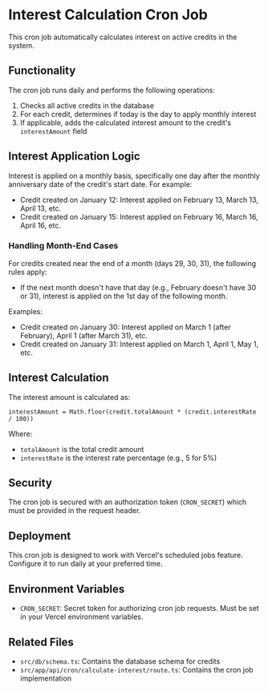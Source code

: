 # Interest Calculation Cron Job

This cron job automatically calculates interest on active credits in the system.

## Functionality

The cron job runs daily and performs the following operations:

1. Checks all active credits in the database
2. For each credit, determines if today is the day to apply monthly interest
3. If applicable, adds the calculated interest amount to the credit's `interestAmount` field

## Interest Application Logic

Interest is applied on a monthly basis, specifically one day after the monthly anniversary date of the credit's start date. For example:

-    Credit created on January 12: Interest applied on February 13, March 13, April 13, etc.
-    Credit created on January 15: Interest applied on February 16, March 16, April 16, etc.

### Handling Month-End Cases

For credits created near the end of a month (days 29, 30, 31), the following rules apply:

-    If the next month doesn't have that day (e.g., February doesn't have 30 or 31), interest is applied on the 1st day of the following month.

Examples:

-    Credit created on January 30: Interest applied on March 1 (after February), April 1 (after March 31), etc.
-    Credit created on January 31: Interest applied on March 1, April 1, May 1, etc.

## Interest Calculation

The interest amount is calculated as:

```
interestAmount = Math.floor(credit.totalAmount * (credit.interestRate / 100))
```

Where:

-    `totalAmount` is the total credit amount
-    `interestRate` is the interest rate percentage (e.g., 5 for 5%)

## Security

The cron job is secured with an authorization token (`CRON_SECRET`) which must be provided in the request header.

## Deployment

This cron job is designed to work with Vercel's scheduled jobs feature. Configure it to run daily at your preferred time.

## Environment Variables

-    `CRON_SECRET`: Secret token for authorizing cron job requests. Must be set in your Vercel environment variables.

## Related Files

-    `src/db/schema.ts`: Contains the database schema for credits
-    `src/app/api/cron/calculate-interest/route.ts`: Contains the cron job implementation
